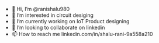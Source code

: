 - 👋 Hi, I’m @ranishalu980
- 👀 I’m interested in circuit desiging
- 🌱 I’m currently working on IoT Product designing
- 💞️ I’m looking to collaborate on linkedin
- 📫 How to reach me linkedin.com/in/shalu-rani-9a558a210



